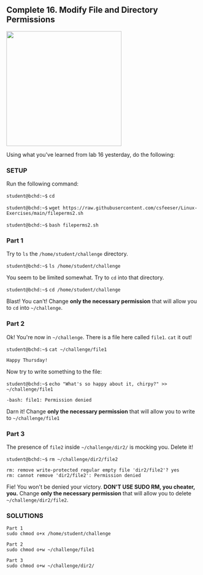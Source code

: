 ## Complete 16. Modify File and Directory Permissions

<img src="https://i.imgflip.com/399etp.jpg" width="300"/>

Using what you've learned from lab 16 yesterday, do the following:

### SETUP

Run the following command:

`student@bchd:~$` `cd`

`student@bchd:~$` `wget https://raw.githubusercontent.com/csfeeser/Linux-Exercises/main/fileperms2.sh`

`student@bchd:~$` `bash fileperms2.sh`

### Part 1

Try to `ls` the `/home/student/challenge` directory.

`student@bchd:~$` `ls /home/student/challenge`

You seem to be limited somewhat. Try to `cd` into that directory.

`student@bchd:~$` `cd /home/student/challenge`

Blast! You can't! Change **only the necessary permission** that will allow you to `cd` into `~/challenge`.


### Part 2

Ok! You're now in `~/challenge`. There is a file here called `file1`. `cat` it out!

`student@bchd:~$` `cat ~/challenge/file1`

```
Happy Thursday!
```

Now try to write something to the file:

`student@bchd:~$` `echo "What's so happy about it, chirpy?" >> ~/challenge/file1`

```
-bash: file1: Permission denied
```

Darn it! Change **only the necessary permission** that will allow you to write to `~/challenge/file1`

### Part 3

The presence of `file2` inside `~/challenge/dir2/` is mocking you. Delete it!

`student@bchd:~$` `rm ~/challenge/dir2/file2`

```
rm: remove write-protected regular empty file 'dir2/file2'? yes
rm: cannot remove 'dir2/file2': Permission denied
```

Fie! You won't be denied your victory. **DON'T USE SUDO RM, you cheater, you.** Change **only the necessary permission** that will allow you to delete `~/challenge/dir2/file2`.

### SOLUTIONS

```
Part 1
sudo chmod o+x /home/student/challenge

Part 2
sudo chmod o+w ~/challenge/file1

Part 3
sudo chmod o+w ~/challenge/dir2/
```
